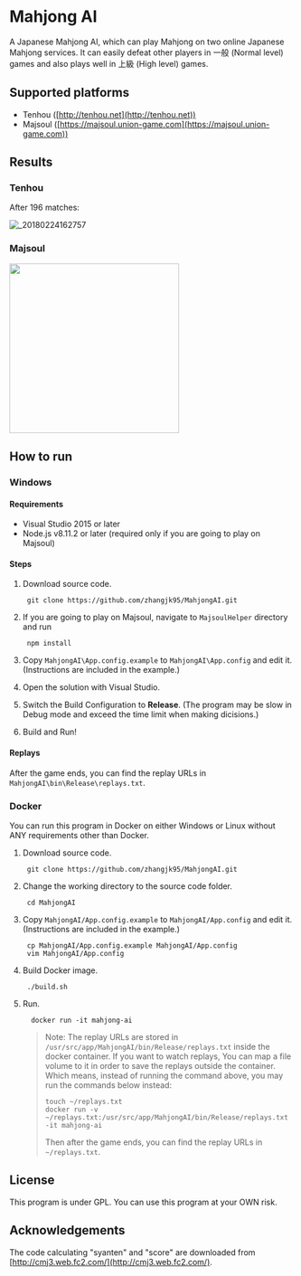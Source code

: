 # Mahjong AI

A Japanese Mahjong AI, which can play Mahjong on two online Japanese Mahjong services. It can easily defeat other players in 一般 (Normal level) games and also plays well in 上級 (High level) games.

## Supported platforms

- Tenhou ([http://tenhou.net](http://tenhou.net))
- Majsoul ([https://majsoul.union-game.com](https://majsoul.union-game.com))

## Results

### Tenhou

After 196 matches:

![_20180224162757](https://user-images.githubusercontent.com/4890396/36635239-b7660618-197f-11e8-939e-4dabd88c89d8.png)

### Majsoul

<img src="https://user-images.githubusercontent.com/4890396/52532016-61181280-2d72-11e9-99b5-c834470c2677.png" width="300"/>

## How to run

### Windows

#### Requirements

- Visual Studio 2015 or later
- Node.js v8.11.2 or later (required only if you are going to play on Majsoul)

#### Steps

1. Download source code.

		git clone https://github.com/zhangjk95/MahjongAI.git

2. If you are going to play on Majsoul, navigate to `MajsoulHelper` directory and run

		npm install

2. Copy `MahjongAI\App.config.example` to `MahjongAI\App.config` and edit it. (Instructions are included in the example.)
3. Open the solution with Visual Studio.
4. Switch the Build Configuration to **Release**. (The program may be slow in Debug mode and exceed the time limit when making dicisions.)
5. Build and Run!

#### Replays

After the game ends, you can find the replay URLs in `MahjongAI\bin\Release\replays.txt`.

### Docker 

You can run this program in Docker on either Windows or Linux without ANY requirements other than Docker.

1. Download source code.

		git clone https://github.com/zhangjk95/MahjongAI.git
		
2. Change the working directory to the source code folder.

		cd MahjongAI

3. Copy `MahjongAI/App.config.example` to `MahjongAI/App.config` and edit it. (Instructions are included in the example.)

		cp MahjongAI/App.config.example MahjongAI/App.config
		vim MahjongAI/App.config

4. Build Docker image.

		./build.sh

5. Run.

		 docker run -it mahjong-ai
	
	> Note: The replay URLs are stored in `/usr/src/app/MahjongAI/bin/Release/replays.txt` inside the docker container. If you want to watch replays, You can map a file volume to it in order to save the replays outside the container. Which means, instead of running the command above, you may run the commands below instead:
	>
	>	  touch ~/replays.txt
	>	  docker run -v ~/replays.txt:/usr/src/app/MahjongAI/bin/Release/replays.txt -it mahjong-ai
	>
	> Then after the game ends, you can find the replay URLs in `~/replays.txt`.

## License

This program is under GPL. You can use this program at your OWN risk.

## Acknowledgements

The code calculating "syanten" and "score" are downloaded from [http://cmj3.web.fc2.com/](http://cmj3.web.fc2.com/).
